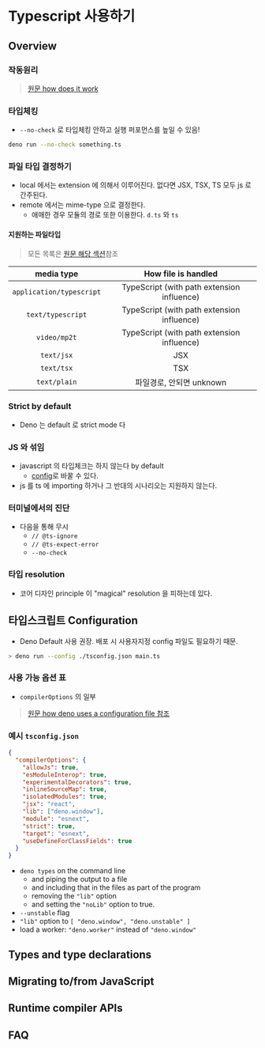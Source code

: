 # Typescript 사용하기

## Overview

### 작동원리

> [원문 how does it work](https://deno.land/manual@v1.9.2/typescript/overview#how-does-it-work)

### 타입체킹

- `--no-check` 로 타입체킹 안하고 실행 퍼포먼스를 높일 수 있음!

```bash
deno run --no-check something.ts
```

### 파일 타입 결정하기

- local 에서는 extension 에 의해서 이루어진다. 없다면 JSX, TSX, TS 모두 js 로 간주된다.
- remote 에서는 mime-type 으로 결정한다.
  - 애매한 경우 모듈의 경로 또한 이용한다. `d.ts` 와 `ts`

#### 지원하는 파일타입

> 모든 목록은 [원문 해당 섹션](https://deno.land/manual@v1.9.2/typescript/overview#supported-media-types)참조

|media type| How file is handled |
|:--:|:--:|
|`application/typescript` | TypeScript (with path extension influence) |
|`text/typescript` | TypeScript (with path extension influence) |
|`video/mp2t` | TypeScript (with path extension influence) |
|`text/jsx` | JSX |
|`text/tsx` | TSX |
|`text/plain` | 파일경로, 안되면 unknown |

### Strict by default

- Deno 는 default 로 strict mode 다

### JS 와 섞임

- javascript 의 타입체크는 하지 않는다 by default
  - [config](https://deno.land/manual@v1.9.2/typescript/configuration)로 바꿀 수 있다.
- js 를 ts 에 importing 하거나 그 반대의 시나리오는 지원하지 않는다.

### 터미널에서의 진단

- 다음을 통해 무시
  - `// @ts-ignore`
  - `// @ts-expect-error`
  - `--no-check`

### 타입 resolution

- 코어 디자인 principle 이 "magical" resolution 을 피하는데 있다.

## 타입스크립트 Configuration

- Deno Default 사용 권장. 배포 시 사용자지정 config 파일도 필요하기 때문.

```bash
> deno run --config ./tsconfig.json main.ts
```

### 사용 가능 옵션 표

- `compilerOptions` 의 일부

> [원문 how deno uses a configuration file 참조](https://deno.land/manual/typescript/configuration#how-deno-uses-a-configuration-file)

### 예시 `tsconfig.json`

```json
{
  "compilerOptions": {
    "allowJs": true,
    "esModuleInterop": true,
    "experimentalDecorators": true,
    "inlineSourceMap": true,
    "isolatedModules": true,
    "jsx": "react",
    "lib": ["deno.window"],
    "module": "esnext",
    "strict": true,
    "target": "esnext",
    "useDefineForClassFields": true
  }
}
```

- `deno types` on the command line
  - and piping the output to a file
  - and including that in the files as part of the program
  - removing the `"lib"` option
  - and setting the `"noLib"` option to true.
- `--unstable` flag
- `"lib"` option to `[ "deno.window", "deno.unstable" ]`
- load a worker: `"deno.worker"` instead of `"deno.window"`

## Types and type declarations

## Migrating to/from JavaScript

## Runtime compiler APIs

## FAQ
